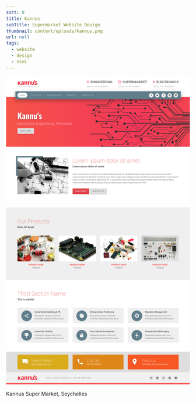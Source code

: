 ```yaml
---
sort: 0
title: Kannus
subTitle: Supermarket Website Design
thumbnail: content/uploads/kannus.png
url: null
tags:
  - website
  - design
  - html
---
```


![Kannus](content/uploads/kannus-home.png)

Kannus Super Market, Seychelles
